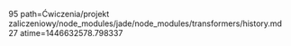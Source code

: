 95 path=Ćwiczenia/projekt zaliczeniowy/node_modules/jade/node_modules/transformers/history.md
27 atime=1446632578.798337
